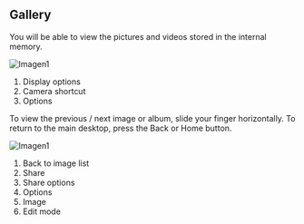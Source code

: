 ## Gallery

You will be able to view the pictures and videos stored in the internal memory.

![Imagen1](http://static.energysistem.com/images/manuals/42499/56dd9e7f5d335.jpg) <br>

1. Display options
2. Camera shortcut
3. Options


To view the previous / next image or album, slide your finger horizontally.
To return to the main desktop, press the Back or Home button.

![Imagen1](http://static.energysistem.com/images/manuals/42499/56dd9e84185f6.jpg)

1. Back to image list
2. Share
3. Share options
4. Options
5. Image
6. Edit mode
